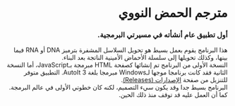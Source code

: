 <h1 dir='rtl'>مترجم الحمض النووي</h1>

<h3 dir='rtl'>أول تطبيق عام أنشأته في مسيرتي البرمجية.</h3>


<div dir='rtl'>
هذا البرنامج يقوم بعمل بسيط هو تحويل السلاسل المشفرة بترميز DNA أو RNA فيما بينها، وكذلك تحويلها إلى سلسلة الأحماض الأمينية الناتجة بعد البناء.
</div>

<div dir='rtl'>
 النسخة الأولى من البرنامج تم إنشائها كصفحة HTML مبرمجة بـJavaScript، أما النسخة الثانية فقد كانت برنامجا موجها لـWindows مبرمجا بلغة AutoIt 3. التطبيق متوفر للتنزيل من صفحة 
  <a href='https://github.com/Hamza5/DNA-translator_AR/releases/latest'>الإصدارات (Releases)</a>.
</div>

<div dir='rtl'>
البرنامج بسيط جدا وقد يكون سيء التصميم، لكنه كان خطوتي الأولى في عالم البرمجة. كما أن العمل عليه قد توقف منذ ذلك الحين.
</div>
